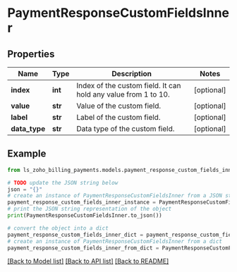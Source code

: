 # PaymentResponseCustomFieldsInner


## Properties

Name | Type | Description | Notes
------------ | ------------- | ------------- | -------------
**index** | **int** | Index of the custom field. It can hold any value from 1 to 10. | [optional] 
**value** | **str** | Value of the custom field. | [optional] 
**label** | **str** | Label of the custom field. | [optional] 
**data_type** | **str** | Data type of the custom field. | [optional] 

## Example

```python
from ls_zoho_billing_payments.models.payment_response_custom_fields_inner import PaymentResponseCustomFieldsInner

# TODO update the JSON string below
json = "{}"
# create an instance of PaymentResponseCustomFieldsInner from a JSON string
payment_response_custom_fields_inner_instance = PaymentResponseCustomFieldsInner.from_json(json)
# print the JSON string representation of the object
print(PaymentResponseCustomFieldsInner.to_json())

# convert the object into a dict
payment_response_custom_fields_inner_dict = payment_response_custom_fields_inner_instance.to_dict()
# create an instance of PaymentResponseCustomFieldsInner from a dict
payment_response_custom_fields_inner_from_dict = PaymentResponseCustomFieldsInner.from_dict(payment_response_custom_fields_inner_dict)
```
[[Back to Model list]](../README.md#documentation-for-models) [[Back to API list]](../README.md#documentation-for-api-endpoints) [[Back to README]](../README.md)


